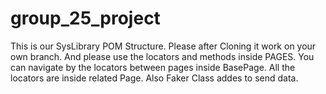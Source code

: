 # group_25_project


This is our SysLibrary POM Structure. Please after Cloning it work on your own branch. And please use the locators and methods inside PAGES. You can navigate by the locators between pages inside BasePage. All the locators are inside related Page. Also Faker Class addes to send data.

